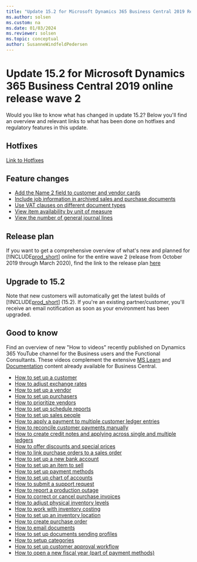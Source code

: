 ```yaml
---
title: "Update 15.2 for Microsoft Dynamics 365 Business Central 2019 Release Wave 2"
ms.author: solsen
ms.custom: na
ms.date: 01/03/2024
ms.reviewer: solsen
ms.topic: conceptual
author: SusanneWindfeldPedersen
---
```


# Update 15.2 for Microsoft Dynamics 365 Business Central 2019 online release wave 2
Would you like to know what has changed in update 15.2? Below you'll find an overview and relevant links to what has been done on hotfixes and regulatory features in this update.

## Hotfixes
[Link to Hotfixes](https://support.microsoft.com/help/4533389)

## Feature changes
-    [Add the Name 2 field to customer and vendor cards](/dynamics365-release-plan/2019wave2/dynamics365-business-central/add-name-2-field-customer-vendor-cards)  
-    [Include job information in archived sales and purchase documents](/dynamics365-release-plan/2019wave2/dynamics365-business-central/include-job-information-archived-sales-purchase-documents)  
-    [Use VAT clauses on different document types](/dynamics365-release-plan/2019wave2/dynamics365-business-central/use-vat-clauses-different-document-types)  
-    [View item availability by unit of measure](/dynamics365-release-plan/2019wave2/dynamics365-business-central/view-item-availability-unit-measure)  
-    [View the number of general journal lines](/dynamics365-release-plan/2019wave2/dynamics365-business-central/view-number-general-journal-lines)  


## Release plan
If you want to get a comprehensive overview of what's new and planned for [!INCLUDE[prod_short](../developer/includes/prod_short.md)] online for the entire wave 2 (release from October 2019 through March 2020), find the link to the release plan [here](/dynamics365-release-plan/2019wave2/dynamics365-business-central/planned-features) 

## Upgrade to 15.2
Note that new customers will automatically get the latest builds of [!INCLUDE[prod_short](../developer/includes/prod_short.md)] (15.2). If you're an existing partner/customer, you'll receive an email notification as soon as your environment has been upgraded. 

## Good to know
Find an overview of new "How to videos" recently published on Dynamics 365 YouTube channel for the Business users and the Functional Consultants. These videos complement the extensive [MS Learn](/learn/dynamics365/business-central?WT.mc_id=dyn365bc_landingpage-docs) and [Documentation](/dynamics365/business-central/index) content already available for Business Central.  

- [How to set up a customer](https://youtu.be/2ZKLMwzcUFI)  
- [How to adjust exchange rates](https://youtu.be/TucRBwvBJGY)  
- [How to set up a vendor](https://youtu.be/wOAWeOZxh48)  
- [How to set up purchasers](https://youtu.be/VCp0R-m9cx8)  
- [How to prioritize vendors](https://youtu.be/4Qz_B42mIXk)  
- [How to set up schedule reports](https://youtu.be/iDQqyNzcRj8)  
- [How to set up sales people](https://youtu.be/6__g5OhwqbM)  
- [How to apply a payment to multiple customer ledger entries](https://youtu.be/G4kthcv4xnU)  
- [How to reconcile customer payments manually](https://youtu.be/Hu6-b1RfnMo)  
- [How to create credit notes and applying across single and multiple ledgers](https://youtu.be/gqOi_DNNcrU)  
- [How to offer discounts and special prices](https://youtu.be/oPTKmPP0qD4)  
- [How to link purchase orders to a sales order](https://youtu.be/IiqNy1XezRU)  
- [How to set up a new bank account](https://youtu.be/EMrICatp9kc)  
- [How to set up an item to sell](https://youtu.be/sZceCyB01wY)  
- [How to set up payment methods](https://youtu.be/24gGnS6TL6s)  
- [How to set up chart of accounts](https://youtu.be/LM2daetVfiY)  
- [How to submit a support request](https://youtu.be/PnqDsUi8yos)  
- [How to report a production outage](https://youtu.be/iOFMnOxZ7es)  
- [How to correct or cancel purchase invoices](https://youtu.be/zs1ZkrgLjas)  
- [How to adjust physical inventory levels](https://youtu.be/oL7-P7xZuRQ)   
- [How to work with inventory costing](https://youtu.be/RzGhGFCCGLA)  
- [How to set up an inventory location](https://youtu.be/e-P2K5S8_Ds)  
- [How to create purchase order](https://youtu.be/MpziO7FX83A)  
- [How to  email documents](https://youtu.be/1D1jCmeGYRU)  
- [How to set up documents sending profiles](https://youtu.be/FaR5D8ckchA)  
- [How to setup categories](https://youtu.be/XqXuODrY_5I)  
- [How to set up customer approval workflow](https://youtu.be/IsdAsw-GEwo)  
- [How to open a new fiscal year (part of payment methods)](https://youtu.be/E1P-EFHtYtc)